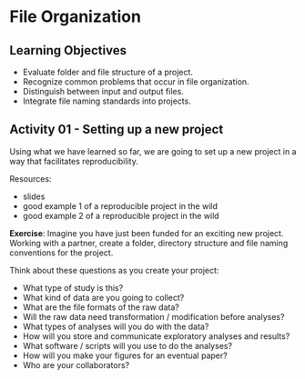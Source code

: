 # File Organization

## Learning Objectives

*  Evaluate folder and file structure of a project.
*  Recognize common problems that occur in file organization.
*  Distinguish between input and output files.
*  Integrate file naming standards into projects.

## Activity 01 - Setting up a new project

Using what we have learned so far, we are going to set up a new project in a way that facilitates reproducibility.

Resources:

  * slides
  * good example 1 of a reproducible project in the wild
  * good example 2 of a reproducible project in the wild

**Exercise**: Imagine you have just been funded for an exciting new project. Working with a partner, create a folder, directory structure and file naming conventions for the project.  

Think about these questions as you create your project:

  * What type of study is this?
  * What kind of data are you going to collect?
  * What are the file formats of the raw data?
  * Will the raw data need transformation / modification before analyses?
  * What types of analyses will you do with the data?
  * How will you store and communicate exploratory analyses and results?
  * What software / scripts will you use to do the analyses?
  * How will you make your figures for an eventual paper?
  * Who are your collaborators?
